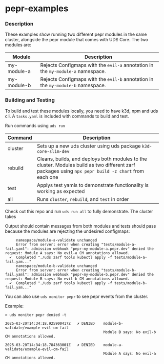 # pepr-examples

### Description

These examples show running two different pepr modules in the same cluster, alongside the pepr module that comes with UDS Core. The two modules are:

| Module     | Description     |
| ------------- | ------------- |
| my-module-a | Rejects Configmaps with the `evil-a` annotation in the `my-module-a` namespace. |
| my-module-b | Rejects Configmaps with the `evil-b` annotation in the `my-module-b` namespace. |

### Building and Testing

To build and test these modules locally, you need to have k3d, npm and uds cli. A `tasks.yaml` is included with commands to build and test.

Run commands using `uds run`

| Command     | Description     |
| ------------- | ------------- |
| cluster | Sets up a new uds cluster using uds package `k3d-core-slim-dev`  |
| rebuild | Cleans, builds, and deploys both modules to the cluster. Modules build as two different zarf packages using `npx pepr build -z chart` from each one |
| test | Applys test yamls to demonstrate functionality is working as expected |
| all | Runs `cluster`, `rebuild`, and `test` in order |

Check out this repo and run `uds run all` to fully demonstrate. The cluster takes

Output should contain messages from both modules and tests should pass because the modules are rejecting the undesired configmaps:

```
     namespace/module-a-validate unchanged                                                                            
     Error from server: error when creating "tests/module-a-fail.yaml": admission webhook "pepr-my-module-a.pepr.dev" denied the request: Module A says: No evil-a CM annotations allowed.
  ✔  Completed "./uds zarf tools kubectl apply -f tests/module-a-fail.yam..."                                         
     namespace/module-b-validate unchanged                                                                            
     Error from server: error when creating "tests/module-b-fail.yaml": admission webhook "pepr-my-module-b.pepr.dev" denied the request: Module B says: No evil-b CM annotations allowed.
  ✔  Completed "./uds zarf tools kubectl apply -f tests/module-b-fail.yam..."        
```

You can also use `uds monitor pepr` to see pepr events from the cluster.

Example:

```
> uds monitor pepr denied -t

2025-03-20T14:34:18.925900417Z   ✗ DENIED    module-b-validate/example-evil-cm-fail                                                                                             
                                             Module B says: No evil-b CM annotations allowed.

2025-03-20T14:34:18.784363001Z   ✗ DENIED    module-a-validate/example-evil-cm-fail                                                                                             
                                             Module A says: No evil-a CM annotations allowed.
```